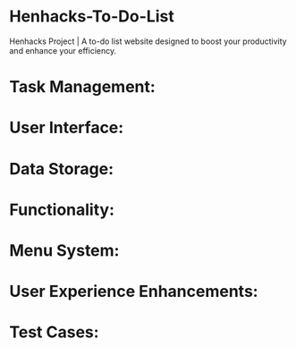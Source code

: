 # Henhacks-To-Do-List
Henhacks Project | A  to-do list website designed to boost your productivity and enhance your efficiency.

# Task Management:

# User Interface:

# Data Storage:

# Functionality:

# Menu System:

# User Experience Enhancements:

# Test Cases: